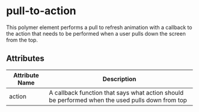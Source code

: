 # pull-to-action

This polymer element performs a pull to refresh animation with a callback to the action that needs to be performed when a user pulls down the screen from the top.

## Attributes

| Attribute Name | Description |
|----------------|-------------|
| action | A callback function that says what action should be performed when the used pulls down from top |
